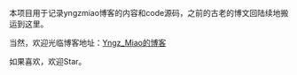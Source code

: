 本项目用于记录yngzmiao博客的内容和code源码，之前的古老的博文回陆续地搬运到这里。

当然，欢迎光临博客地址：[Yngz_Miao的博客](https://blog.csdn.net/qq_38410730)

如果喜欢，欢迎Star。